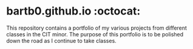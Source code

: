 # bartb0.github.io :octocat:

This repository contains a portfolio of my various projects from different classes in the CIT minor. The purpose of this portfolio is to be polished down the road as I continue to take classes.
